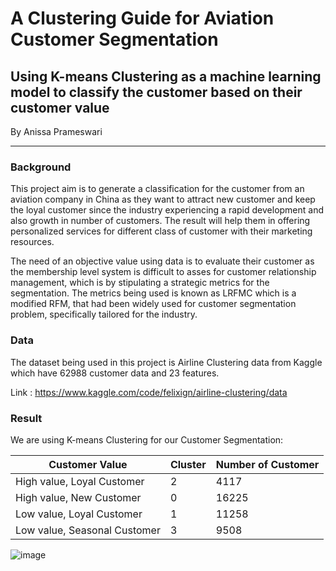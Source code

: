 # A Clustering Guide for Aviation Customer Segmentation

## Using K-means Clustering as a machine learning model to classify the customer based on their customer value


By Anissa Prameswari


---
### Background

This project aim is to generate a classification for the customer from an aviation company in China as they want to attract new customer and keep the loyal customer since the industry experiencing a rapid development and also growth in number of customers. The result will help them in offering personalized services for different class of customer with their marketing resources.

The need of an objective value using data is to evaluate their customer as the membership level system is difficult to asses for customer relationship management, which is by stipulating a strategic metrics for the segmentation. The metrics being used is known as LRFMC which is a modified RFM, that had been widely used for customer segmentation problem, specifically tailored for the industry.

### Data

The dataset being used in this project is Airline Clustering data from Kaggle which have 62988 customer data and 23 features.

Link : https://www.kaggle.com/code/felixign/airline-clustering/data

### Result

We are using K-means Clustering for our Customer Segmentation:

Customer Value              | Cluster | Number of Customer |
----------------------------|---------|--------------------|
High value, Loyal Customer  |    2    |       4117         |
High value, New Customer    |    0    |       16225        |
Low value, Loyal Customer   |    1    |       11258        |
Low value, Seasonal Customer|    3    |       9508         |

![image](https://user-images.githubusercontent.com/96058900/184877964-7f0ef196-e933-4aa3-89bf-59bc3bd8e6a6.png)
